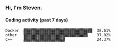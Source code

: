 ### Hi, I'm Steven.

#### Coding activity (past 7 days)
```
Docker  ▓▓▓▓▓▓▓▓▓▓▓▓▓▓▓▓▓▓▓▓▓▓▓▓▓▓▓▓▓▓  38.61%
other   ▓▓▓▓▓▓▓▓▓▓▓▓▓▓▓▓▓▓▓▓▓▓▓▓▓▓▓▓    37.02%
C++     ▓▓▓▓▓▓▓▓▓▓▓▓▓▓▓▓▓▓              24.37%
```
